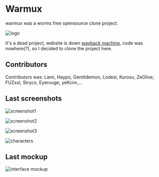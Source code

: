 # Warmux

warmux was a worms free opensource clone project.

![logo](https://raw.githubusercontent.com/yeKcim/warmux/master/logo.png)

It's a dead project, website is down [wayback machine](http://web.archive.org/web/20120304160644/http://www.wormux.org/phpboost/news/news.php), code was nowhere(?), so I decided to clone the project here.

## Contributors

Contributors was: Lami, Haypo, Gentildemon, Lodesi, Kurosu, ZeOlive, FUZxxl, Stryco, Eyerouge, yeKcim,…

## Last screenshots

![screenshot1](https://raw.githubusercontent.com/yeKcim/warmux/master/screenshots/warmux_end__A.png)

![screenshot2](https://raw.githubusercontent.com/yeKcim/warmux/master/screenshots/warmux_end__B.png)

![screenshot3](https://raw.githubusercontent.com/yeKcim/warmux/master/screenshots/warmux11.01.png)

![characters](https://raw.githubusercontent.com/yeKcim/warmux/master/screenshots/warmux%2011.04%20characters.png)

## Last mockup

![interface mockup](https://raw.githubusercontent.com/yeKcim/warmux/master/last_mockup_interface.png)

